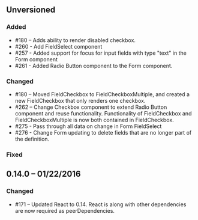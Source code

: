 ## Unversioned

### Added

- #180 – Adds ability to render disabled checkbox.
- #260 - Add FieldSelect component
- #257 - Added support for focus for input fields with type "text" in the Form component
- #261 - Added Radio Button component to the Form component.

### Changed

- #180 – Moved FieldCheckbox to FieldCheckboxMultiple, and created a new FieldCheckbox that only renders one checkbox.
- #262 – Change Checkbox component to extend Radio Button component and reuse functionality. Functionality of FieldCheckbox and FieldCheckboxMultiple is now both contained in FieldCheckbox.
- #275 - Pass through all data on change in Form FieldSelect
- #276 - Change Form updating to delete fields that are no longer part of the definition.

### Fixed

## 0.14.0 – 01/22/2016

### Changed

- #171 – Updated React to 0.14. React is along with other dependencies are now required as peerDependencies.
